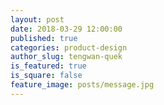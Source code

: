 ```yaml
---
layout: post
date: 2018-03-29 12:00:00
published: true
categories: product-design
author_slug: tengwan-quek
is_featured: true
is_square: false
feature_image: posts/message.jpg
---
```

